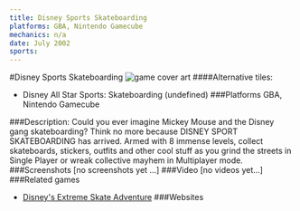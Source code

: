 ```yaml
---
title: Disney Sports Skateboarding
platforms: GBA, Nintendo Gamecube
mechanics: n/a
date: July 2002
sports: 
---
```

#Disney Sports Skateboarding
![game cover art](//images.igdb.com/igdb/image/upload/t_cover_big/zsavffhhqi3kml7qg9zm.jpg "Logo Title Text 1")
####Alternative tiles:
* Disney All Star Sports: Skateboarding (undefined)
###Platforms
GBA, Nintendo Gamecube

###Description:
Could you ever imagine Mickey Mouse and the Disney gang skateboarding? Think no more because DISNEY SPORT SKATEBOARDING has arrived. Armed with 8 immense levels, collect skateboards, stickers, outfits and other cool stuff as you grind the streets in Single Player or wreak collective mayhem in Multiplayer mode.
###Screenshots
[no screenshots yet ...]
###Video
[no videos yet...]
###Related games
* [Disney's Extreme Skate Adventure](/games/disney-s-extreme-skate-adventure-3883/)
###Websites

